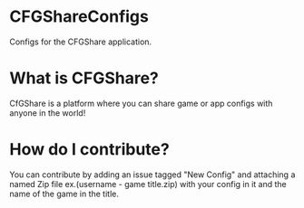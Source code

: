 # CFGShareConfigs
Configs for the CFGShare application.

# What is CFGShare?
CfGShare is a platform where you can share game or app configs with anyone in the world!

# How do I contribute?
You can contribute by adding an issue tagged "New Config" and attaching a named Zip file ex.(username - game title.zip) with your config in it and the name of the game in the title.
